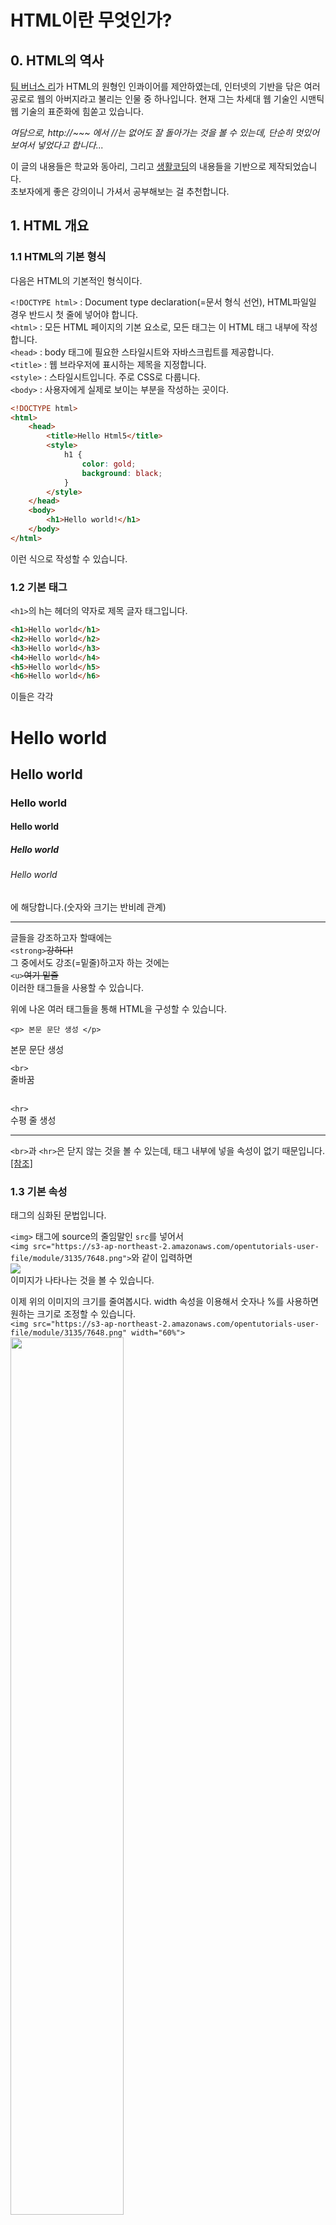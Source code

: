 HTML이란 무엇인가?
==================
## 0. HTML의 역사
[팀 버너스 리](https://ko.wikipedia.org/wiki/팀_버너스리)가 HTML의 원형인 인콰이어를 제안하였는데,
인터넷의 기반을 닦은 여러 공로로 웹의 아버지라고 불리는 인물 중 하나입니다.
현재 그는 차세대 웹 기술인 시맨틱 웹 기술의 표준화에 힘쏟고 있습니다.

_여담으로, http://~~~ 에서 //는 없어도 잘 돌아가는 것을 볼 수 있는데, 단순히 멋있어보여서 넣었다고 합니다..._

이 글의 내용들은 학교와 동아리, 그리고 [생활코딩](https://opentutorials.org/course/3084)의 내용들을 기반으로 제작되었습니다.   
초보자에게 좋은 강의이니 가셔서 공부해보는 걸 추천합니다.

## 1. HTML 개요
### 1.1 HTML의 기본 형식
다음은 HTML의 기본적인 형식이다.

`<!DOCTYPE html>` : Document type declaration(=문서 형식 선언), HTML파일일 경우 반드시 첫 줄에 넣어야 합니다.   
`<html>` : 모든 HTML 페이지의 기본 요소로, 모든 태그는 이 HTML 태그 내부에 작성합니다.   
`<head>` : body 태그에 필요한 스타일시트와 자바스크립트를 제공합니다.   
`<title>` : 웹 브라우저에 표시하는 제목을 지정합니다.   
`<style>` : 스타일시트입니다. 주로 CSS로 다룹니다.   
`<body>` : 사용자에게 실제로 보이는 부분을 작성하는 곳이다.   

```html
<!DOCTYPE html>
<html>
    <head>
        <title>Hello Html5</title>
        <style>
            h1 {
                color: gold;
                background: black;
            }
        </style>
    </head>
    <body>
        <h1>Hello world!</h1>
    </body>
</html>
```
이런 식으로 작성할 수 있습니다.
### 1.2 기본 태그

`<h1>`의 h는 헤더의 약자로 제목 글자 태그입니다.
```html
<h1>Hello world</h1>
<h2>Hello world</h2>
<h3>Hello world</h3>
<h4>Hello world</h4>
<h5>Hello world</h5>
<h6>Hello world</h6>
```
이들은 각각

<h1>Hello world</h1>
<h2>Hello world</h2>
<h3>Hello world</h3>
<h4>Hello world</h4>
<h5>Hello world</h5>
<h6>Hello world</h6>
에 해당합니다.(숫자와 크기는 반비례 관계)   
<hr>

글들을 강조하고자 할때에는   
`<strong>`~~강하다!~~   
그 중에서도 강조(=밑줄)하고자 하는 것에는   
`<u>`~~여기 밑줄~~   
이러한 태그들을 사용할 수 있습니다.

위에 나온 여러 태그들을 통해 HTML을 구성할 수 있습니다.

` <p> 본문 문단 생성 </p> `   
<p>본문 문단 생성 </p>

` <br> `   
줄바꿈   
<br>

` <hr> `   
수평 줄 생성   
<hr>

`<br>`과 `<hr>`은 닫지 않는 것을 볼 수 있는데, 태그 내부에 넣을 속성이 없기 때문입니다. [[참조]](https://ofcourse.kr/html-course/%ED%83%9C%EA%B7%B8)

### 1.3 기본 속성

태그의 심화된 문법입니다.

`<img>` 태그에 source의 줄임말인 `src`를 넣어서   
`<img src="https://s3-ap-northeast-2.amazonaws.com/opentutorials-user-file/module/3135/7648.png">`와 같이 입력하면   
<img src="https://s3-ap-northeast-2.amazonaws.com/opentutorials-user-file/module/3135/7648.png">   
이미지가 나타나는 것을 볼 수 있습니다.

이제 위의 이미지의 크기를 줄여봅시다. width 속성을 이용해서 숫자나 %를 사용하면 원하는 크기로 조정할 수 있습니다.   
`<img src="https://s3-ap-northeast-2.amazonaws.com/opentutorials-user-file/module/3135/7648.png" width="60%">`   
<img src="https://s3-ap-northeast-2.amazonaws.com/opentutorials-user-file/module/3135/7648.png" width="60%">

`<img src="https://s3-ap-northeast-2.amazonaws.com/opentutorials-user-file/module/3135/7648.png" width="400px">`   
<img src="https://s3-ap-northeast-2.amazonaws.com/opentutorials-user-file/module/3135/7648.png" width="400px">   
px는 생략할 수 있습니다.

## 2. 목차
`<li>` : list를 줄인 것으로, 목차로 표현할 때 필요한 태그입니다.

`<ol>` : ordered list의 약자로, 차례 있는 목차의 부모 태그입니다.
<ol>
    <li>HTML</li>
    <li>CSS</li>
    <li>JavaScript</li>
</ol>

```html
<ol>
    <li>HTML</li>
    <li>CSS</li>
    <li>JavaScript</li>
<ol>
```
<hr>

`<ul>` : unordered list의 약자로, 차례 없는 목차의 부모 태그입니다.
<ul>
    <li>HTML</li>
    <li>CSS</li>
    <li>JavaScript</li>
</ul>

```html
<ul>
    <li>HTML</li>
    <li>CSS</li>
    <li>JavaScript</li>
</ul>
```

이와 같이 표현할 수 있습니다.